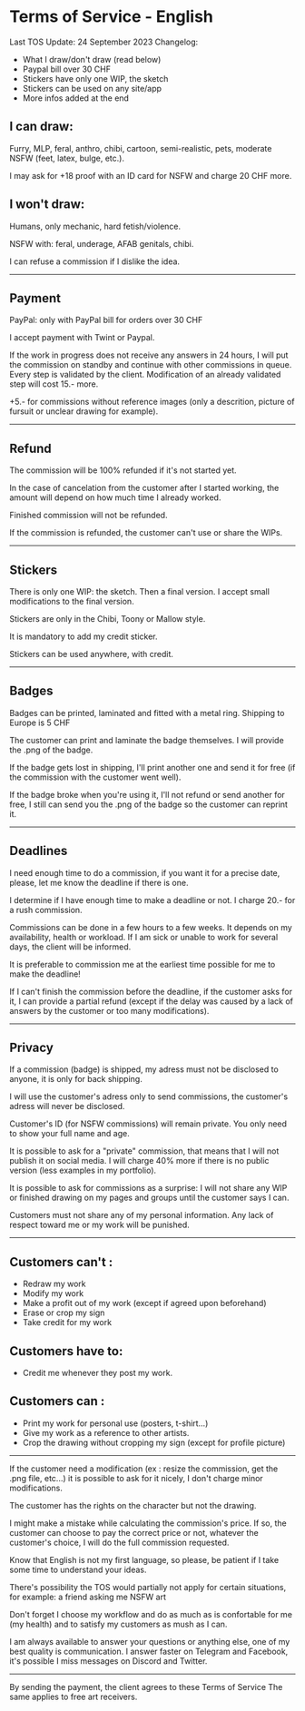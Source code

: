 # Terms of Service - English

Last TOS Update: 24 September 2023
Changelog: 

* What I draw/don't draw (read below)
* Paypal bill over 30 CHF
* Stickers have only one WIP, the sketch
* Stickers can be used on any site/app
* More infos added at the end

## I can draw:

Furry, MLP, feral, anthro, chibi, cartoon, semi-realistic, pets, moderate NSFW (feet, latex, bulge, etc.).

I may ask for +18 proof with an ID card for NSFW and charge 20 CHF more.

## I won't draw:

Humans, only mechanic, hard fetish/violence.

NSFW with: feral, underage, AFAB genitals, chibi.

I can refuse a commission if I dislike the idea.

***

## Payment

PayPal: only with PayPal bill for orders over 30 CHF

I accept payment with Twint or Paypal.

If the work in progress does not receive any answers in 24 hours, I will put the commission on standby and continue with other commissions in queue.
Every step is validated by the client. Modification of an already validated step will cost 15.- more.

+5.- for commissions without reference images (only a descrition, picture of fursuit or unclear drawing for example).

***

## Refund

The commission will be 100% refunded if it's not started yet.

In the case of cancelation from the customer after I started working, the amount will depend on how much time I already worked.

Finished commission will not be refunded.

If the commission is refunded, the customer can't use or share the WIPs.

***

## Stickers

There is only one WIP: the sketch. Then a final version.
I accept small modifications to the final version.

Stickers are only in the Chibi, Toony or Mallow style.

It is mandatory to add my credit sticker.

Stickers can be used anywhere, with credit.

***

## Badges

Badges can be printed, laminated and fitted with a metal ring. Shipping to Europe is 5 CHF

The customer can print and laminate the badge themselves. I will provide the .png of the badge.

If the badge gets lost in shipping, I'll print another one and send it for free (if the commission with the customer went well).

If the badge broke when you're using it, I'll not refund or send another for free, I still can send you the .png of the badge so the customer can reprint it.

***

## Deadlines

I need enough time to do a commission, if you want it for a precise date, please, let me know the deadline if there is one.

I determine if I have enough time to make a deadline or not. I charge 20.- for a rush commission.

Commissions can be done in a few hours to a few weeks. It depends on my availability, health or workload. If I am sick or unable to work for several days, the client will be informed.

It is preferable to commission me at the earliest time possible for me to make the deadline!

If I can't finish the commission before the deadline, if the customer asks for it, I can provide a partial refund (except if the delay was caused by a lack of answers by the customer or too many modifications).

***

## Privacy

If a commission (badge) is shipped, my adress must not be disclosed to anyone, it is only for back shipping.

I will use the customer's adress only to send commissions, the customer's adress will never be disclosed.

Customer's ID (for NSFW commissions) will remain private. You only need to show your full name and age.

It is possible to ask for a "private" commission, that means that I will not publish it on social media. I will charge 40% more if there is no public version (less examples in my portfolio).

It is possible to ask for commissions as a surprise: I will not share any WIP or finished drawing on my pages and groups until the customer says I can.

Customers must not share any of my personal information. Any lack of respect toward me or my work will be punished.

***

## Customers can't :

* Redraw my work
* Modify my work
* Make a profit out of my work (except if agreed upon beforehand)
* Erase or crop my sign
* Take credit for my work

## Customers have to:

* Credit me whenever they post my work.

## Customers can :

* Print my work for personal use (posters, t-shirt…)
* Give my work as a reference to other artists.
* Crop the drawing without cropping my sign (except for profile picture)

***

If the customer need a modification (ex : resize the commission, get the .png file, etc...) it is possible to ask for it nicely, I don't charge minor modifications.

The customer has the rights on the character but not the drawing.

I might make a mistake while calculating the commission's price. If so, the customer can choose to pay the correct price or not, whatever the customer's choice, I will do the full commission requested.

Know that English is not my first language, so please, be patient if I take some time to understand your ideas.

There's possibility the TOS would partially not apply for certain situations, for example: a friend asking me NSFW art

Don't forget I choose my workflow and do as much as is confortable for me (my health) and to satisfy my customers as mush as I can.

I am always available to answer your questions or anything else, one of my best quality is communication.
I answer faster on Telegram and Facebook, it's possible I miss messages on Discord and Twitter.

***

By sending the payment, the client agrees to these Terms of Service
The same applies to free art receivers.

